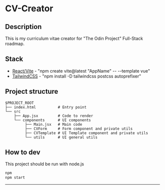 # CV-Creator


## Description

This is my curriculum vitae creator for "The Odin Project" Full-Stack roadmap.

## Stack

- [React/Vite](https://vitejs.dev/) - "npm create vite@latest "AppName" -- --template vue"
- [TailwindCSS](https://tailwindcss.com/) - "npm install -D tailwindcss postcss autoprefixer"

## Project structure

```
$PROJECT_ROOT
├── index.html          # Entry point
└── src
    ├── App.jsx         # Code to render 
    └── components      # UI components
         ├── Main.jsx   # Main code 
         ├── CVForm     # Form component and private utils 
         ├── CVTemplate # UI Template component and private utils 
         └── utils      # UI general utils
```

## How to dev 

This project should be run with node.js

```sh
npm
npm start
```

---
